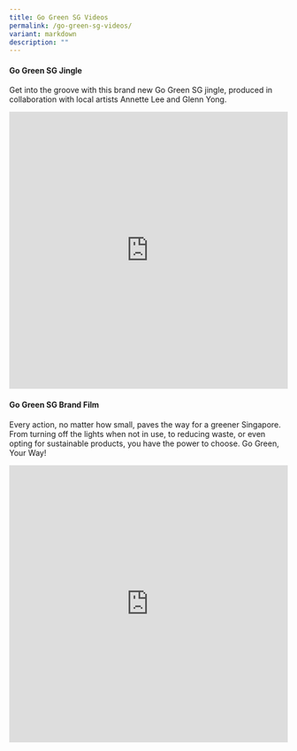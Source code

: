 ```yaml
---
title: Go Green SG Videos
permalink: /go-green-sg-videos/
variant: markdown
description: ""
---
```

#### Go Green SG Jingle
Get into the groove with this brand new Go Green SG jingle, produced in collaboration with local artists Annette Lee and Glenn Yong. 

<iframe allowfullscreen="" allow="accelerometer; autoplay; clipboard-write; encrypted-media; gyroscope; picture-in-picture; web-share" frameborder="0" title="YouTube video player" src="https://www.youtube.com/embed/jKVtIQkIgo4?si=T2Qtfet54FqFhIeu" height="500" width="100%"></iframe>

#### Go Green SG Brand Film
Every action, no matter how small, paves the way for a greener Singapore. From turning off the lights when not in use, to reducing waste, or even opting for sustainable products, you have the power to choose. Go Green, Your Way!

<iframe allowfullscreen="" allow="accelerometer; autoplay; clipboard-write; encrypted-media; gyroscope; picture-in-picture; web-share" frameborder="0" title="YouTube video player" src="https://www.youtube.com/embed/lzVWXyXnarI?si=dwT4imjLT2qHSdW1" height="500" width="100%"></iframe>